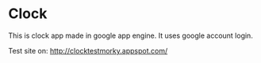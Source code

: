 Clock
=====
This is clock app made in google app engine. It uses google account login.

Test site on: http://clocktestmorky.appspot.com/ 
